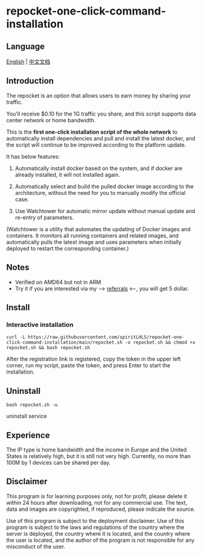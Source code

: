 # repocket-one-click-command-installation

## Language

[English](README.md) | [中文文档](README_zh.md)

## **Introduction**

The repocket is an option that allows users to earn money by sharing your traffic.

You'll receive $0.10 for the 1G traffic you share, and this script supports data center network or home bandwidth.

This is the **first one-click installation script of the whole network** to automatically install dependencies and pull and install the latest docker, and the script will continue to be improved according to the platform update.

It has below features:

1. Automatically install docker based on the system, and if docker are already installed, it will not installed again.

2. Automatically select and build the pulled docker image according to the architecture, without the need for you to manually modify the official case.

3. Use Watchtower for automatic mirror update without manual update and re-entry of parameters.

(Watchtower is a utility that automates the updating of Docker images and containers. It monitors all running containers and related images, and automatically pulls the latest image and uses parameters when initially deployed to restart the corresponding container.)

## Notes

- Verified on AMD64 but not in ARM
- Try it if you are interested via my --> [referrals](https://link.repocket.co/PBaK) <--, you will get 5 dollar.

## Install

### Interactive installation

```shell
curl -L https://raw.githubusercontent.com/spiritLHLS/repocket-one-click-command-installation/main/repocket.sh -o repocket.sh && chmod +x repocket.sh && bash repocket.sh
```

After the registration link is registered, copy the token in the upper left corner, run my script, paste the token, and press Enter to start the installation.



## Uninstall

```shell
bash repocket.sh -u
```

uninstall service

## Experience

The IP type is home bandwidth and the income in Europe and the United States is relatively high, but it is still not very high. Currently, no more than 100M by 1 devices can be shared per day.

## Disclaimer

This program is for learning purposes only, not for profit, please delete it within 24 hours after downloading, not for any commercial use. The text, data and images are copyrighted, if reproduced, please indicate the source.

Use of this program is subject to the deployment disclaimer. Use of this program is subject to the laws and regulations of the country where the server is deployed, the country where it is located, and the country where the user is located, and the author of the program is not responsible for any misconduct of the user.
